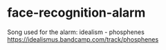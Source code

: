 # face-recognition-alarm

Song used for the alarm: idealism - phosphenes
https://idealismus.bandcamp.com/track/phosphenes
